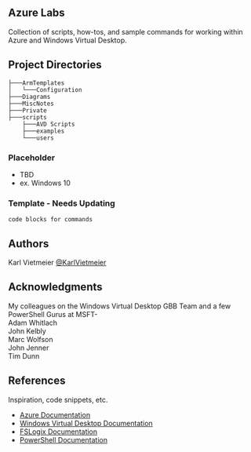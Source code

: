 ## Azure Labs

Collection of scripts, how-tos, and sample commands for working within Azure
and Windows Virtual Desktop. 


## Project Directories
```
├───ArmTemplates
│   └───Configuration
├───Diagrams
├───MiscNotes
├───Private
├───scripts
    ├───AVD Scripts
    ├───examples
    └───users

```


### Placeholder

* TBD
* ex. Windows 10

### Template - Needs Updating
```
code blocks for commands
```

## Authors

Karl Vietmeier
[@KarlVietmeier](https://twitter.com/karlvietmeier)

## Acknowledgments
My colleagues on the Windows Virtual Desktop GBB Team and a few PowerShell Gurus at MSFT-<br>
 Adam Whitlach<br>
 John Kelbly<br>
 Marc Wolfson<br>
 John Jenner<br>
 Tim Dunn<br>


## References
Inspiration, code snippets, etc.
* [Azure Documentation](https://docs.microsoft.com/en-us/azure/)
* [Windows Virtual Desktop Documentation](https://aka.ms/wvdgetstarted)
* [FSLogix Documentation](https://docs.microsoft.com/en-us/fslogix/)
* [PowerShell Documentation](https://docs.microsoft.com/en-us/powershell/)